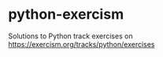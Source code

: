 # python-exercism
Solutions to Python track exercises on https://exercism.org/tracks/python/exercises
